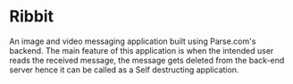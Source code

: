 Ribbit
======
An image and video messaging application built using Parse.com's backend. The main feature of this application is when the intended user reads the received message, the message gets deleted from the back-end server hence it can be called as a Self destructing application. 
